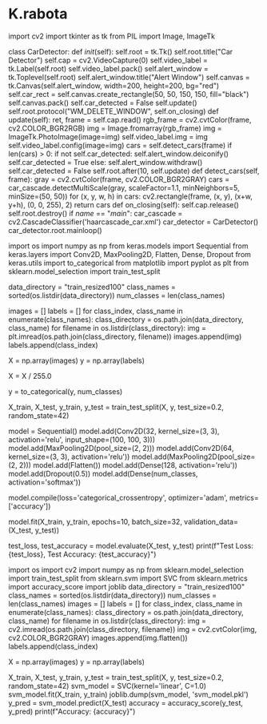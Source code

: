 # K.rabota
import cv2
import tkinter as tk
from PIL import Image, ImageTk

class CarDetector:
    def _init_(self):
        self.root = tk.Tk()
        self.root.title("Car Detector")
        self.cap = cv2.VideoCapture(0)
        self.video_label = tk.Label(self.root)
        self.video_label.pack()
        self.alert_window = tk.Toplevel(self.root)
        self.alert_window.title("Alert Window")
        self.canvas = tk.Canvas(self.alert_window, width=200, height=200, bg="red")
        self.car_rect = self.canvas.create_rectangle(50, 50, 150, 150, fill="black")
        self.canvas.pack()
        self.car_detected = False
        self.update()
        self.root.protocol("WM_DELETE_WINDOW", self.on_closing)
    def update(self):
        ret, frame = self.cap.read()
        rgb_frame = cv2.cvtColor(frame, cv2.COLOR_BGR2RGB)
        img = Image.fromarray(rgb_frame)
        img = ImageTk.PhotoImage(image=img)
        self.video_label.img = img
        self.video_label.config(image=img)
        cars = self.detect_cars(frame)
        if len(cars) > 0:
            if not self.car_detected:
                self.alert_window.deiconify()
                self.car_detected = True
        else:
            self.alert_window.withdraw()
            self.car_detected = False
        self.root.after(10, self.update)
    def detect_cars(self, frame):
        gray = cv2.cvtColor(frame, cv2.COLOR_BGR2GRAY)
        cars = car_cascade.detectMultiScale(gray, scaleFactor=1.1, minNeighbors=5, minSize=(50, 50))
        for (x, y, w, h) in cars:
            cv2.rectangle(frame, (x, y), (x+w, y+h), (0, 0, 255), 2)
        return cars
    def on_closing(self):
        self.cap.release()
        self.root.destroy()
if _name_ == "_main_":
    car_cascade = cv2.CascadeClassifier('haarcascade_car.xml')
    car_detector = CarDetector()
    car_detector.root.mainloop()


import os
import numpy as np
from keras.models import Sequential
from keras.layers import Conv2D, MaxPooling2D, Flatten, Dense, Dropout
from keras.utils import to_categorical
from matplotlib import pyplot as plt
from sklearn.model_selection import train_test_split

data_directory = "train_resized100"
class_names = sorted(os.listdir(data_directory))
num_classes = len(class_names)

images = []
labels = []
for class_index, class_name in enumerate(class_names):
    class_directory = os.path.join(data_directory, class_name)
    for filename in os.listdir(class_directory):
        img = plt.imread(os.path.join(class_directory, filename))
        images.append(img)
        labels.append(class_index)

X = np.array(images)
y = np.array(labels)

X = X / 255.0

y = to_categorical(y, num_classes)

X_train, X_test, y_train, y_test = train_test_split(X, y, test_size=0.2, random_state=42)

model = Sequential()
model.add(Conv2D(32, kernel_size=(3, 3), activation='relu', input_shape=(100, 100, 3)))
model.add(MaxPooling2D(pool_size=(2, 2)))
model.add(Conv2D(64, kernel_size=(3, 3), activation='relu'))
model.add(MaxPooling2D(pool_size=(2, 2)))
model.add(Flatten())
model.add(Dense(128, activation='relu'))
model.add(Dropout(0.5))
model.add(Dense(num_classes, activation='softmax'))

model.compile(loss='categorical_crossentropy', optimizer='adam', metrics=['accuracy'])

model.fit(X_train, y_train, epochs=10, batch_size=32, validation_data=(X_test, y_test))

test_loss, test_accuracy = model.evaluate(X_test, y_test)
print(f"Test Loss: {test_loss}, Test Accuracy: {test_accuracy}")


import os
import cv2
import numpy as np
from sklearn.model_selection import train_test_split
from sklearn.svm import SVC
from sklearn.metrics import accuracy_score
import joblib
data_directory = "train_resized100"
class_names = sorted(os.listdir(data_directory))
num_classes = len(class_names)
images = []
labels = []
for class_index, class_name in enumerate(class_names):
    class_directory = os.path.join(data_directory, class_name)
    for filename in os.listdir(class_directory):
        img = cv2.imread(os.path.join(class_directory, filename))
        img = cv2.cvtColor(img, cv2.COLOR_BGR2GRAY)
        images.append(img.flatten())
        labels.append(class_index)

X = np.array(images)
y = np.array(labels)

X_train, X_test, y_train, y_test = train_test_split(X, y, test_size=0.2, random_state=42)
svm_model = SVC(kernel='linear', C=1.0)
svm_model.fit(X_train, y_train)
joblib.dump(svm_model, 'svm_model.pkl')
y_pred = svm_model.predict(X_test)
accuracy = accuracy_score(y_test, y_pred)
print(f"Accuracy: {accuracy}")


